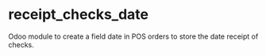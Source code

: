 # receipt_checks_date
Odoo module to create a field date in POS orders to store the date receipt of checks.
